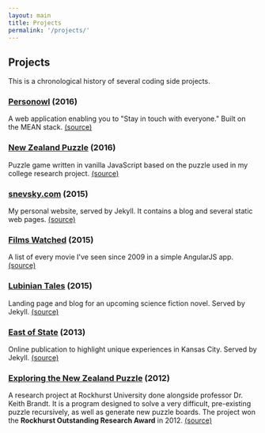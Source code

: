```yaml
---
layout: main
title: Projects
permalink: '/projects/'
---
```


## Projects

This is a chronological history of several coding side projects. 

### [Personowl](http://app.snevsky.com/) (2016)

A web application enabling you to "Stay in touch with everyone." Built 
on the MEAN stack. 
[(source)](https://github.com/Dejital/Personowl)

### [New Zealand Puzzle](http://snevsky.com/puzzle/) (2016)

Puzzle game written in vanilla JavaScript based on the puzzle used in 
my college research project.
[(source)](https://github.com/Dejital/Personowl)

### [snevsky.com](/) (2015)

My personal website, served by Jekyll. It contains a blog and several 
static web pages.
[(source)](https://github.com/Dejital/dejital.github.com)

### [Films Watched](https://snevsky-films.herokuapp.com/) (2015)

A list of every movie I've seen since 2009 in a simple AngularJS app.
[(source)](https://github.com/Dejital/films)

### [Lubinian Tales](http://lubiniantales.com/) (2015)

Landing page and blog for an upcoming science fiction novel. Served by 
Jekyll.
[(source)](https://github.com/lubinian-tales/lubinian-tales-blog)

### [East of State](http://eastofstate.com/) (2013)

Online publication to highlight unique experiences in Kansas City. 
Served by Jekyll.
[(source)](https://github.com/EastOfState/eastofstate.github.com)

### [Exploring the New Zealand Puzzle](https://github.com/Dejital/new-zealand-puzzle) (2012)

A research project at Rockhurst University done alongside professor 
Dr. Keith Brandt. It is a program designed to solve a very difficult, 
pre-existing puzzle recursively, as well as generate new puzzle boards.
The project won the **Rockhurst Outstanding Research Award** in 2012.
[(source)](https://github.com/Dejital/new-zealand-puzzle)
